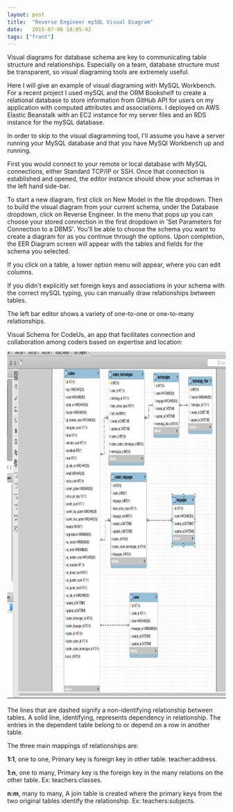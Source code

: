 ```yaml
---
layout: post
title:  "Reverse Engineer mySQL Visual Diagram"
date:   2015-07-06 18:05:42
tags: ["front"]
---
```


Visual diagrams for database schema are key to communicating table structure and relationships. Especially on a team, database structure must be transparent, so visual diagraming tools are extremely useful.

Here I will give an example of visual diagraming with MySQL Workbench.
For a recent project I used mySQL and the ORM Bookshelf to create a relational database to store information from GitHub API for users on my application with computed attributes and  associations. I deployed on AWS Elastic Beanstalk with an EC2 instance for my server files and an RDS instance for the mySQL database.

In order to skip to the visual diagramming tool, I'll assume you have a server running your MySQL database and that you have MySQl Workbench up and running.

First you would connect to your remote or local database with MySQL connections, either Standard TCP/IP or SSH. Once that connection is established and opened, the editor instance should show your schemas in the left hand side-bar.

To start a new diagram, first click on New Model in the file dropdown.
Then to build the visual diagram from your current schema, under the Database dropdown, click on Reverse Engineer. In the menu that pops up you can choose your stored connection in the first dropdown in 'Set Parameters for Connection to a DBMS'. You'll be able to choose the schema you want to create a diagram for as you continue through the options. Upon completion, the EER Diagram screen will appear with the tables and fields for the schema you selected.

If you click on a table, a lower option menu will appear, where you can edit columns.

If you didn't explicitly set foreign keys and associations in your schema with the correct mySQL typing, you can manually draw relationships between tables.

The left bar editor shows a variety of one-to-one or one-to-many relationships.

Visual Schema for CodeUs, an app that facilitates connection and collaboration among coders based on expertise and location:

<img src="/foundation/img/diagram.png" alt="Diagram" height="800" width="800">

The lines that are dashed signify a non-identifying relationship between tables. A solid line, identifying, represents dependency in relationship. The entries in the dependent table belong to or depend on a row in another table.

The three main mappings of relationships are:

**1:1**, one to one, Primary key is foreign key in other table. teacher:address.

**1:n**, one to many, Primary key is the foreign key in the many relations on the other table. Ex: teachers:classes.

**n:m**, many to many, A join table is created where the primary keys from the two original tables identify the relationship. Ex: teachers:subjects.




